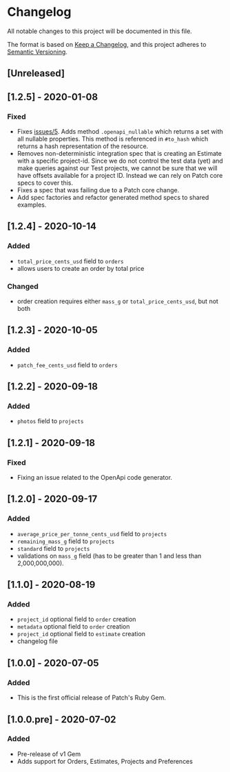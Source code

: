 # Changelog

All notable changes to this project will be documented in this file.

The format is based on [Keep a Changelog](https://keepachangelog.com/en/1.0.0/),
and this project adheres to [Semantic Versioning](https://semver.org/spec/v2.0.0.html).

## [Unreleased]

## [1.2.5] - 2020-01-08

### Fixed

- Fixes [issues/5](https://github.com/patch-technology/patch-ruby/issues/5). Adds method `.openapi_nullable` which returns a set with all nullable properties. This method is referenced in `#to_hash` which returns a hash representation of the resource.
- Removes non-deterministic integration spec that is creating an Estimate with a specific project-id. Since we do not control the test data (yet) and make queries against our Test projects, we cannot be sure that we will have offsets available for a project ID. Instead we can rely on Patch core specs to cover this.
- Fixes a spec that was failing due to a Patch core change.
- Add spec factories and refactor generated method specs to shared examples.

## [1.2.4] - 2020-10-14

### Added

- `total_price_cents_usd` field to `orders`
- allows users to create an order by total price

### Changed

- order creation requires either `mass_g` or `total_price_cents_usd`, but not both

## [1.2.3] - 2020-10-05

### Added

- `patch_fee_cents_usd` field to `orders`

## [1.2.2] - 2020-09-18

### Added

- `photos` field to `projects`

## [1.2.1] - 2020-09-18

### Fixed

- Fixing an issue related to the OpenApi code generator.

## [1.2.0] - 2020-09-17

### Added

- `average_price_per_tonne_cents_usd` field to `projects`
- `remaining_mass_g` field to `projects`
- `standard` field to `projects`
- validations on `mass_g` field (has to be greater than 1 and less than 2,000,000,000).

## [1.1.0] - 2020-08-19

### Added

- `project_id` optional field to `order` creation
- `metadata` optional field to `order` creation
- `project_id` optional field to `estimate` creation
- changelog file

## [1.0.0] - 2020-07-05

### Added

- This is the first official release of Patch's Ruby Gem.

## [1.0.0.pre] - 2020-07-02

### Added

- Pre-release of v1 Gem
- Adds support for Orders, Estimates, Projects and Preferences

